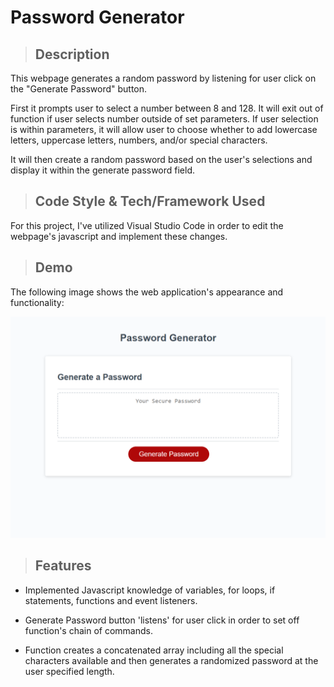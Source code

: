 # Password Generator

>## Description

 This webpage generates a random password by listening for user click on the "Generate Password" button.

 First it prompts user to select a number between 8 and 128. It will exit out of function if user selects number outside of set parameters.
 If user selection is within parameters, it will allow user to choose whether to add lowercase letters, uppercase letters, numbers, and/or 
 special characters. 

 It will then create a random password based on the user's selections and display it within the generate password field.

>## Code Style & Tech/Framework Used

  For this project, I've utilized Visual Studio Code in order to edit the webpage's javascript and implement these changes.


>## Demo

The following image shows the web application's appearance and functionality:


![The Generate Password webpage includes a header titled "Password Generator", a card a with text that states "Your Secure Password", and a button named "Generate Password"](./assets/password-generator.png)


>## Features

* Implemented Javascript knowledge of variables, for loops, if statements, functions and event listeners.

* Generate Password button 'listens' for user click in order to set off function's chain of commands.

* Function creates a concatenated array including all the special characters available and then generates a randomized password at the user specified length.




